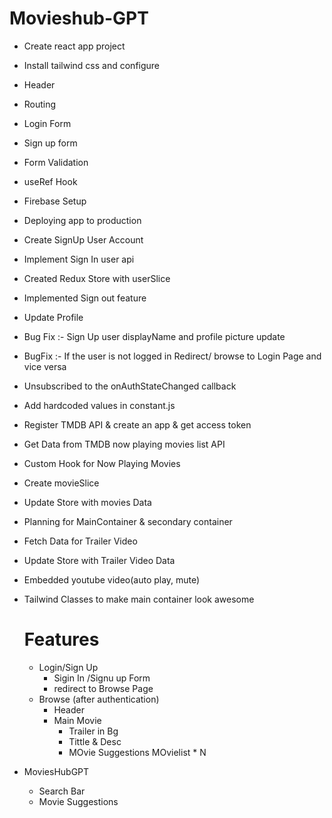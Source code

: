 # Movieshub-GPT
- Create react app project
- Install tailwind css and configure
- Header
- Routing
- Login Form
- Sign up form
- Form Validation
- useRef Hook
- Firebase Setup
- Deploying app to production
- Create SignUp User Account
- Implement Sign In user api
- Created Redux Store with userSlice
- Implemented Sign out feature
- Update Profile
- Bug Fix :- Sign Up user displayName and profile picture update
- BugFix :- If the user is not logged in Redirect/ browse to Login Page and vice versa
- Unsubscribed to the onAuthStateChanged callback
- Add hardcoded values in constant.js
- Register TMDB API & create an app & get access token
- Get Data from TMDB now playing movies list API
- Custom Hook for Now Playing Movies
- Create movieSlice
- Update Store with movies Data
- Planning for MainContainer & secondary container
- Fetch Data for Trailer Video
- Update Store with Trailer Video Data
- Embedded youtube video(auto play, mute)
- Tailwind Classes to make main container look awesome
  

  # Features
  - Login/Sign Up
      - Sigin In /Signu up Form
      - redirect to Browse Page
  - Browse (after authentication)
     - Header
     - Main Movie
        - Trailer in Bg
        - Tittle & Desc
        - MOvie Suggestions
            MOvielist * N
 -  MoviesHubGPT
     - Search Bar
     - Movie Suggestions       